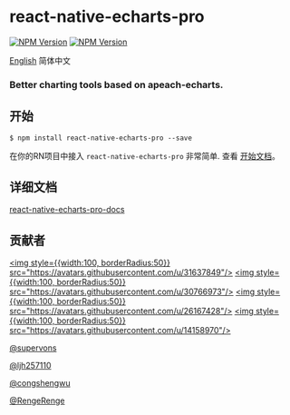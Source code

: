 
# react-native-echarts-pro
[![NPM Version](https://img.shields.io/npm/v/react-native-echarts-pro.svg?style=flat)](https://www.npmjs.com/package/react-native-echarts-pro)
[![NPM Version](https://img.shields.io/npm/dm/react-native-echarts-pro.svg?style=flat)](https://www.npmjs.com/package/react-native-echarts-pro)

[English](/README.md "english readme")  简体中文
### Better charting tools based on apeach-echarts.

## 开始

`$ npm install react-native-echarts-pro --save`

在你的RN项目中接入 `react-native-echarts-pro` 非常简单. 查看 [开始文档](https://supervons.github.io/react-native-echarts-pro-docs/docs/intro)。

## 详细文档
[react-native-echarts-pro-docs](https://supervons.github.io/react-native-echarts-pro-docs/)

## 贡献者

<a href="https://github.com/supervons"> <img style={{width:100, borderRadius:50}} src="https://avatars.githubusercontent.com/u/31637849"/> </a>
<a href="https://github.com/ljh257110"> <img style={{width:100, borderRadius:50}} src="https://avatars.githubusercontent.com/u/30766973"/> </a>
<a href="https://github.com/congshengwu"> <img style={{width:100, borderRadius:50}} src="https://avatars.githubusercontent.com/u/26167428"/> </a>
<a href="https://github.com/RengeRenge"> <img style={{width:100, borderRadius:50}} src="https://avatars.githubusercontent.com/u/14158970"/> </a>

[@supervons](https://github.com/supervons)

[@ljh257110](https://github.com/ljh257110)

[@congshengwu](https://github.com/congshengwu)

[@RengeRenge](https://github.com/RengeRenge)